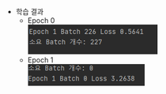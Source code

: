 - 학습 결과  
  - Epoch 0  
   ![](https://github.com/musicjae/NLP/blob/master/Attention/seq2seq_with_attention/img/1.PNG)  
  - Epoch 1  
   ![](https://github.com/musicjae/NLP/blob/master/Attention/seq2seq_with_attention/img/2.PNG)
